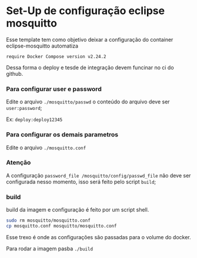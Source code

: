 # Set-Up de configuração eclipse mosquitto

Esse template tem como objetivo deixar a configuração do container eclipse-mosquitto automatiza

`require Docker Compose version v2.24.2`

Dessa forma o deploy e tesde de integração devem funcinar no ci do github.

### Para configurar user e password

Edite o arquivo `./mosquitto/passwd` o conteúdo do arquivo deve ser `user:password`;

Ex: `deploy:deploy12345`

### Para configurar os demais parametros

Edite o arquivo `./mosquitto.conf`

### Atenção

A configuração `password_file /mosquitto/config/passwd_file` não deve ser configurada nesso momento, isso será feito pelo script `build`;

### build

build da imagem e configuração é feito por um script shell.

```bash
sudo rm mosquitto/mosquitto.conf
cp mosquitto.conf mosquitto/mosquitto.conf

```

Esse trexo é onde as configurações são passadas para o volume do docker.

Para rodar a imagem pasba `./build`
